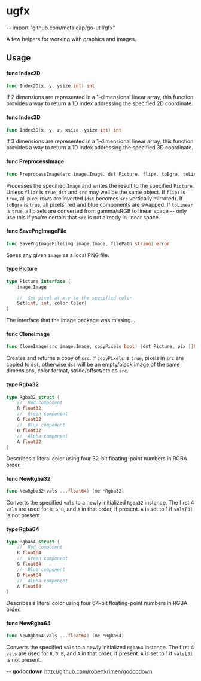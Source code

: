 # ugfx
--
    import "github.com/metaleap/go-util/gfx"

A few helpers for working with graphics and images.

## Usage

#### func  Index2D

```go
func Index2D(x, y, ysize int) int
```
If 2 dimensions are represented in a 1-dimensional linear array, this function
provides a way to return a 1D index addressing the specified 2D coordinate.

#### func  Index3D

```go
func Index3D(x, y, z, xsize, ysize int) int
```
If 3 dimensions are represented in a 1-dimensional linear array, this function
provides a way to return a 1D index addressing the specified 3D coordinate.

#### func  PreprocessImage

```go
func PreprocessImage(src image.Image, dst Picture, flipY, toBgra, toLinear bool)
```
Processes the specified `Image` and writes the result to the specified
`Picture`. Unless `flipY` is `true`, `dst` and `src` may well be the same
object. If `flipY` is `true`, all pixel rows are inverted (`dst` becomes `src`
vertically mirrored). If `toBgra` is `true`, all pixels' red and blue components
are swapped. If `toLinear` is `true`, all pixels are converted from gamma/sRGB
to linear space -- only use this if you're certain that `src` is not already in
linear space.

#### func  SavePngImageFile

```go
func SavePngImageFile(img image.Image, filePath string) error
```
Saves any given `Image` as a local PNG file.

#### type Picture

```go
type Picture interface {
	image.Image

	//	Set pixel at x,y to the specified color.
	Set(int, int, color.Color)
}
```

The interface that the image package was missing...

#### func  CloneImage

```go
func CloneImage(src image.Image, copyPixels bool) (dst Picture, pix []byte)
```
Creates and returns a copy of `src`. If `copyPixels` is `true`, pixels in `src`
are copied to `dst`, otherwise `dst` will be an empty/black image of the same
dimensions, color format, stride/offset/etc as `src`.

#### type Rgba32

```go
type Rgba32 struct {
	//	Red component
	R float32
	//	Green component
	G float32
	//	Blue component
	B float32
	//	Alpha component
	A float32
}
```

Describes a literal color using four 32-bit floating-point numbers in RGBA
order.

#### func  NewRgba32

```go
func NewRgba32(vals ...float64) (me *Rgba32)
```
Converts the specified `vals` to a newly initialized `Rgba32` instance. The
first 4 `vals` are used for `R`, `G`, `B`, and `A` in that order, if present.
`A` is set to 1 if `vals[3]` is not present.

#### type Rgba64

```go
type Rgba64 struct {
	//	Red component
	R float64
	//	Green component
	G float64
	//	Blue component
	B float64
	//	Alpha component
	A float64
}
```

Describes a literal color using four 64-bit floating-point numbers in RGBA
order.

#### func  NewRgba64

```go
func NewRgba64(vals ...float64) (me *Rgba64)
```
Converts the specified `vals` to a newly initialized `Rgba64` instance. The
first 4 `vals` are used for `R`, `G`, `B`, and `A` in that order, if present.
`A` is set to 1 if `vals[3]` is not present.

--
**godocdown** http://github.com/robertkrimen/godocdown
